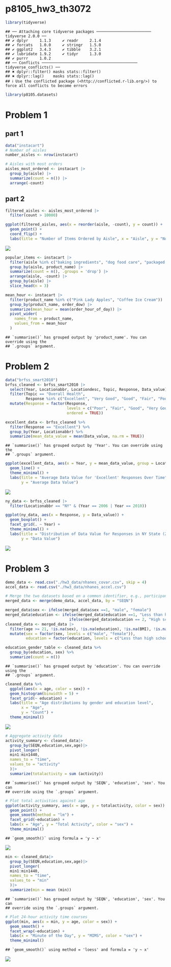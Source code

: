 p8105_hw3_th3072
================

``` r
library(tidyverse)
```

    ## ── Attaching core tidyverse packages ──────────────────────── tidyverse 2.0.0 ──
    ## ✔ dplyr     1.1.3     ✔ readr     2.1.4
    ## ✔ forcats   1.0.0     ✔ stringr   1.5.0
    ## ✔ ggplot2   3.4.3     ✔ tibble    3.2.1
    ## ✔ lubridate 1.9.2     ✔ tidyr     1.3.0
    ## ✔ purrr     1.0.2     
    ## ── Conflicts ────────────────────────────────────────── tidyverse_conflicts() ──
    ## ✖ dplyr::filter() masks stats::filter()
    ## ✖ dplyr::lag()    masks stats::lag()
    ## ℹ Use the conflicted package (<http://conflicted.r-lib.org/>) to force all conflicts to become errors

``` r
library(p8105.datasets)
```

# Problem 1

## part 1

``` r
data("instacart")
# Number of aisles
number_aisles <- nrow(instacart)

# Aisles with most orders
aisles_most_ordered <- instacart |>
  group_by(aisle) |>
  summarize(count = n()) |>
  arrange(-count)
```

## part 2

``` r
filtered_aisles <- aisles_most_ordered |>
  filter(count > 10000)

ggplot(filtered_aisles, aes(x = reorder(aisle, -count), y = count)) +
  geom_point() +
  coord_flip() +
  labs(title = "Number of Items Ordered by Aisle", x = "Aisle", y = "Number of Orders")
```

![](p8105_hw3_th3072_files/figure-gfm/unnamed-chunk-3-1.png)<!-- -->

``` r
popular_items <- instacart |>
  filter(aisle %in% c("baking ingredients", "dog food care", "packaged vegetables fruits")) |>
  group_by(aisle, product_name) |>
  summarize(count = n(), .groups = 'drop') |>
  arrange(aisle, -count) |>
  group_by(aisle) |>
  slice_head(n = 3)
```

``` r
mean_hour <- instacart |>
  filter(product_name %in% c("Pink Lady Apples", "Coffee Ice Cream")) |>
  group_by(product_name, order_dow) |>
  summarize(mean_hour = mean(order_hour_of_day)) |>
  pivot_wider(
    names_from = product_name,
    values_from = mean_hour
  )
```

    ## `summarise()` has grouped output by 'product_name'. You can override using the
    ## `.groups` argument.

# Problem 2

``` r
data("brfss_smart2010")
brfss_cleaned <- brfss_smart2010 |>
  select(Year, Locationabbr, Locationdesc, Topic, Response, Data_value) |>
  filter(Topic == "Overall Health", 
         Response %in% c("Excellent", "Very Good", "Good", "Fair", "Poor")) |>
  mutate(Response = factor(Response, 
                           levels = c("Poor", "Fair", "Good", "Very Good", "Excellent"), 
                           ordered = TRUE))
```

``` r
excellent_data <- brfss_cleaned %>%
  filter(Response == "Excellent") %>%
  group_by(Year, Locationabbr) %>%
  summarize(mean_data_value = mean(Data_value, na.rm = TRUE))
```

    ## `summarise()` has grouped output by 'Year'. You can override using the
    ## `.groups` argument.

``` r
ggplot(excellent_data, aes(x = Year, y = mean_data_value, group = Locationabbr, color = Locationabbr)) +
  geom_line() +
  theme_minimal() +
  labs(title = "Average Data Value for 'Excellent' Responses Over Time", 
       y = "Average Data Value")
```

![](p8105_hw3_th3072_files/figure-gfm/unnamed-chunk-7-1.png)<!-- -->

``` r
ny_data <- brfss_cleaned |>
  filter(Locationabbr == "NY" & (Year == 2006 | Year == 2010))

ggplot(ny_data, aes(x = Response, y = Data_value)) +
  geom_boxplot() +
  facet_grid(. ~ Year) +
  theme_minimal() +
  labs(title = "Distribution of Data Value for Responses in NY State (2006 & 2010)", 
       y = "Data Value")
```

![](p8105_hw3_th3072_files/figure-gfm/unnamed-chunk-8-1.png)<!-- -->

# Problem 3

``` r
demo_data <- read.csv("./hw3_data/nhanes_covar.csv", skip = 4)
accel_data <- read.csv("./hw3_data/nhanes_accel.csv")

# Merge the two datasets based on a common identifier, e.g., participant_id
merged_data <- merge(demo_data, accel_data, by = "SEQN")
```

``` r
merged_data$sex <- ifelse(merged_data$sex ==1, "male", "female")
merged_data$education <- ifelse(merged_data$education ==1, "Less than high school",
                            ifelse(merged_data$education == 2, "High school equivalent", "More than high school"))
cleaned_data <- merged_data |>
  filter(age >= 21, !is.na(sex), !is.na(education), !is.na(BMI), !is.na(age)) |>
  mutate(sex = factor(sex, levels = c("male", "female")),
         education = factor(education, levels = c("Less than high school", "High school equivalent", "More than high school")))
```

``` r
education_gender_table <- cleaned_data %>%
  group_by(education, sex) %>%
  summarize(count = n())
```

    ## `summarise()` has grouped output by 'education'. You can override using the
    ## `.groups` argument.

``` r
cleaned_data %>%
  ggplot(aes(x = age, color = sex)) +
  geom_histogram(binwidth = 5) +
  facet_grid(~ education) +
  labs(title = "Age distributions by gender and education level",
       x = "Age",
       y = "Count") +
  theme_minimal()
```

![](p8105_hw3_th3072_files/figure-gfm/unnamed-chunk-12-1.png)<!-- -->

``` r
# Aggregate activity data
activity_summary <- cleaned_data|>
  group_by(SEQN,education,sex,age)|>
  pivot_longer(
  min1:min1440,
  names_to = "time",
  values_to = "activity"
  )|>
  summarize(totalactivity = sum (activity))
```

    ## `summarise()` has grouped output by 'SEQN', 'education', 'sex'. You can
    ## override using the `.groups` argument.

``` r
# Plot total activities against age
ggplot(activity_summary, aes(x = age, y = totalactivity, color = sex)) +
  geom_point() +
  geom_smooth(method = "lm") +
  facet_grid(~education) +
  labs(x = "Age", y = "Total Activity", color = "sex") +
  theme_minimal()
```

    ## `geom_smooth()` using formula = 'y ~ x'

![](p8105_hw3_th3072_files/figure-gfm/unnamed-chunk-13-1.png)<!-- -->

``` r
min <- cleaned_data|>
  group_by(SEQN,education,sex,age)|>
  pivot_longer(
  min1:min1440,
  names_to = "time",
  values_to = "min"
  )|>
  summarize(min = mean (min))
```

    ## `summarise()` has grouped output by 'SEQN', 'education', 'sex'. You can
    ## override using the `.groups` argument.

``` r
# Plot 24-hour activity time courses
ggplot(min, aes(x = min, y = age, color = sex)) +
  geom_smooth() +
  facet_wrap(~education) +
  labs(x = "Minute of the Day", y = "MIMS", color = "sex") +
  theme_minimal()
```

    ## `geom_smooth()` using method = 'loess' and formula = 'y ~ x'

![](p8105_hw3_th3072_files/figure-gfm/unnamed-chunk-14-1.png)<!-- -->
